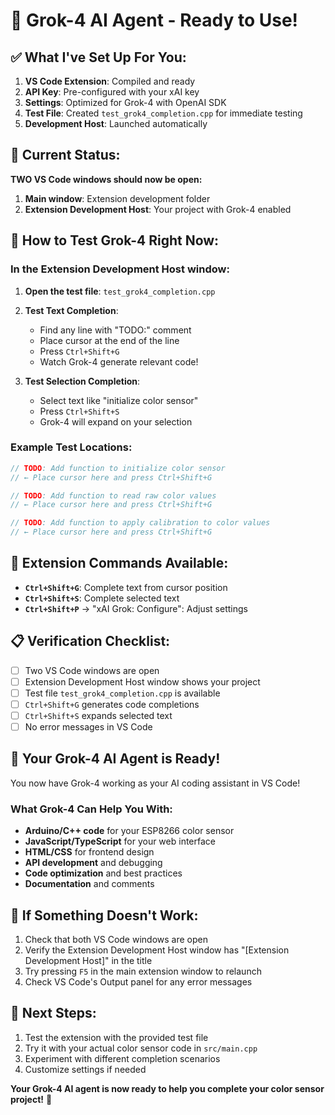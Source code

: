 # 🚀 Grok-4 AI Agent - Ready to Use!

## ✅ What I've Set Up For You:

1. **VS Code Extension**: Compiled and ready
2. **API Key**: Pre-configured with your xAI key
3. **Settings**: Optimized for Grok-4 with OpenAI SDK
4. **Test File**: Created `test_grok4_completion.cpp` for immediate testing
5. **Development Host**: Launched automatically

## 🎯 Current Status:

**TWO VS Code windows should now be open:**
1. **Main window**: Extension development folder
2. **Extension Development Host**: Your project with Grok-4 enabled

## 🧪 How to Test Grok-4 Right Now:

### In the Extension Development Host window:

1. **Open the test file**: `test_grok4_completion.cpp`

2. **Test Text Completion**:
   - Find any line with "TODO:" comment
   - Place cursor at the end of the line
   - Press `Ctrl+Shift+G`
   - Watch Grok-4 generate relevant code!

3. **Test Selection Completion**:
   - Select text like "initialize color sensor"
   - Press `Ctrl+Shift+S`
   - Grok-4 will expand on your selection

### Example Test Locations:

```cpp
// TODO: Add function to initialize color sensor
// ← Place cursor here and press Ctrl+Shift+G

// TODO: Add function to read raw color values  
// ← Place cursor here and press Ctrl+Shift+G

// TODO: Add function to apply calibration to color values
// ← Place cursor here and press Ctrl+Shift+G
```

## 🔧 Extension Commands Available:

- **`Ctrl+Shift+G`**: Complete text from cursor position
- **`Ctrl+Shift+S`**: Complete selected text
- **`Ctrl+Shift+P`** → "xAI Grok: Configure": Adjust settings

## 📋 Verification Checklist:

- [ ] Two VS Code windows are open
- [ ] Extension Development Host window shows your project
- [ ] Test file `test_grok4_completion.cpp` is available
- [ ] `Ctrl+Shift+G` generates code completions
- [ ] `Ctrl+Shift+S` expands selected text
- [ ] No error messages in VS Code

## 🎉 Your Grok-4 AI Agent is Ready!

You now have Grok-4 working as your AI coding assistant in VS Code!

### What Grok-4 Can Help You With:

- **Arduino/C++ code** for your ESP8266 color sensor
- **JavaScript/TypeScript** for your web interface
- **HTML/CSS** for frontend design
- **API development** and debugging
- **Code optimization** and best practices
- **Documentation** and comments

## 🚨 If Something Doesn't Work:

1. Check that both VS Code windows are open
2. Verify the Extension Development Host window has "[Extension Development Host]" in the title
3. Try pressing `F5` in the main extension window to relaunch
4. Check VS Code's Output panel for any error messages

## 🎯 Next Steps:

1. Test the extension with the provided test file
2. Try it with your actual color sensor code in `src/main.cpp`
3. Experiment with different completion scenarios
4. Customize settings if needed

**Your Grok-4 AI agent is now ready to help you complete your color sensor project!** 🎉

